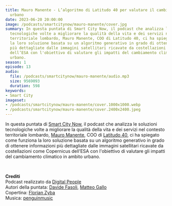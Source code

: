 ```yaml
---
title: Mauro Manente - L’algoritmo di Latitudo 40 per valutare il cambiamento climatico
  urbano
date: 2023-06-20 20:00:00
image: /podcasts/smartcitynow/mauro-manente/cover.jpg
summary: In questa puntata di Smart City Now, il podcast che analizza le soluzioni
  tecnologiche volte a migliorare la qualità della vita e dei servizi nel contesto
  territoriale lombardo, Mauro Manente, COO di Latitudo 40, ci ha spiegato come funziona
  la loro soluzione basata su un algoritmo generativo in grado di ottenere informazioni
  più dettagliate dalle immagini satellitari ricavate da costellazioni come Copernicus
  dell’ESA con l'obiettivo di valutare gli impatti del cambiamento climatico in ambito
  urbano.
season: 1
episode: 13
audio:
  file: /podcasts/smartcitynow/mauro-manente/audio.mp3
  size: 9569093
  duration: 598
keywords:
- Smart City
imageset:
- /podcasts/smartcitynow/mauro-manente/cover.1000x1000.webp
- /podcasts/smartcitynow/mauro-manente/cover.2400x2400.jpeg
---
```


In questa puntata di [Smart City Now](https://www.smartcitynow.it/), il podcast che analizza le soluzioni tecnologiche volte a migliorare la qualità della vita e dei servizi nel contesto territoriale lombardo, [Mauro Manente](https://www.linkedin.com/in/mmanente/), COO di [Latitudo 40](https://www.latitudo40.com/), ci ha spiegato come funziona la loro soluzione basata su un algoritmo generativo in grado di ottenere informazioni più dettagliate dalle immagini satellitari ricavate da costellazioni come Copernicus dell’ESA con l'obiettivo di valutare gli impatti del cambiamento climatico in ambito urbano.

<br>

**Crediti**<br>
Podcast realizzato da [Digital People](https://w3id.org/digitalpeople)<br>
Autori della puntata: [Davide Fasoli](https://www.linkedin.com/in/davide-fasoli-2b3246179/), [Matteo Gallo](https://www.linkedin.com/in/matteo-gallo-4a5ab31a8/)<br>
Copertina: [Florian Zyba](https://www.linkedin.com/in/florian-zyba/)<br>
Musica: [penguinmusic](https://pixabay.com/users/penguinmusic-24940186/)